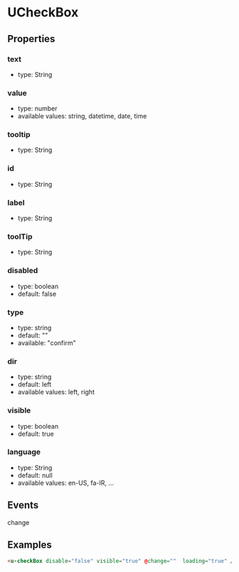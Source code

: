 # UCheckBox

## Properties

### text

* type: String

### value

* type: number
* available values: string, datetime, date, time

### tooltip

* type: String

### id

* type: String

### label

* type: String

### toolTip

* type: String

### disabled

* type: boolean
* default: false

### type

* type: string
* default: ""
* available: "confirm"


### dir

* type: string
* default: left
* available values: left, right

### visible

* type: boolean
* default: true

### language

* type: String
* default: null
* available values: en-US, fa-IR, ...

## Events

change


## Examples

```html
<u-checkBox disable="false" visible="true" @change=""  loading="true" />
```
